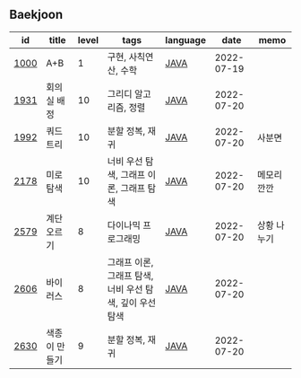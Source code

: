 <html>
 <head></head>
 <body>
  <div id="baekjoon-section">
   <h2 id="baekjoon-title">Baekjoon</h2>
   <table id="baekjoon-table">
    <thead id="baekjoon-head">
     <tr>
      <th>id</th>
      <th>title</th>
      <th>level</th>
      <th>tags</th>
      <th>language</th>
      <th>date</th>
      <th>memo</th>
     </tr>
    </thead>
    <tbody class="problem-list" id="baekjoon-body">
     <tr>
      <td id="id"><a href="https://www.acmicpc.net/problem/1000">1000</a></td>
      <td id="title">A+B</td>
      <td id="level">1</td>
      <td id="tags">구현, 사칙연산, 수학</td>
      <td id="lang"><a href="src/main/java/problem/baekjoon/P1000.java">JAVA</a></td>
      <td id="date">2022-07-19</td>
      <td id="memo"></td>
     </tr>
     <tr>
      <td id="id"><a href="https://www.acmicpc.net/problem/1931">1931</a></td>
      <td id="title">회의실 배정</td>
      <td id="level">10</td>
      <td id="tags">그리디 알고리즘, 정렬</td>
      <td id="lang"><a href="src/main/java/problem/baekjoon/P1931.java">JAVA</a></td>
      <td id="date">2022-07-20</td>
      <td id="memo"></td>
     </tr>
     <tr>
      <td id="id"><a href="https://www.acmicpc.net/problem/1992">1992</a></td>
      <td id="title">쿼드트리</td>
      <td id="level">10</td>
      <td id="tags">분할 정복, 재귀</td>
      <td id="lang"><a href="src/main/java/problem/baekjoon/P1992.java">JAVA</a></td>
      <td id="date">2022-07-20</td>
      <td id="memo">사분면</td>
     </tr>
     <tr>
      <td id="id"><a href="https://www.acmicpc.net/problem/2178">2178</a></td>
      <td id="title">미로 탐색</td>
      <td id="level">10</td>
      <td id="tags">너비 우선 탐색, 그래프 이론, 그래프 탐색</td>
      <td id="lang"><a href="src/main/java/problem/baekjoon/P2178.java">JAVA</a></td>
      <td id="date">2022-07-20</td>
      <td id="memo">메모리 깐깐</td>
     </tr>
     <tr>
      <td id="id"><a href="https://www.acmicpc.net/problem/2579">2579</a></td>
      <td id="title">계단 오르기</td>
      <td id="level">8</td>
      <td id="tags">다이나믹 프로그래밍</td>
      <td id="lang"><a href="src/main/java/problem/baekjoon/P2579.java">JAVA</a></td>
      <td id="date">2022-07-20</td>
      <td id="memo">상황 나누기</td>
     </tr>
     <tr>
      <td id="id"><a href="https://www.acmicpc.net/problem/2606">2606</a></td>
      <td id="title">바이러스</td>
      <td id="level">8</td>
      <td id="tags">그래프 이론, 그래프 탐색, 너비 우선 탐색, 깊이 우선 탐색</td>
      <td id="lang"><a href="src/main/java/problem/baekjoon/P2606.java">JAVA</a></td>
      <td id="date">2022-07-20</td>
      <td id="memo"></td>
     </tr>
     <tr>
      <td id="id"><a href="https://www.acmicpc.net/problem/2630">2630</a></td>
      <td id="title">색종이 만들기</td>
      <td id="level">9</td>
      <td id="tags">분할 정복, 재귀</td>
      <td id="lang"><a href="src/main/java/problem/baekjoon/P2630.java">JAVA</a></td>
      <td id="date">2022-07-20</td>
      <td id="memo"></td>
     </tr>
    </tbody>
   </table>
  </div>
 </body>
</html>